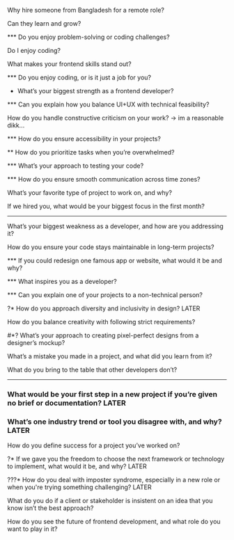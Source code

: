 Why hire someone from Bangladesh for a remote role?

Can they learn and grow?

\*\*\* Do you enjoy problem-solving or coding challenges?

Do I enjoy coding?

What makes your frontend skills stand out?

\*\*\* Do you enjoy coding, or is it just a job for you?

- What’s your biggest strength as a frontend developer?

\*\*\* Can you explain how you balance UI+UX with technical feasibility?

How do you handle constructive criticism on your work?
-> im a reasonable dikk...

\*\*\* How do you ensure accessibility in your projects?

\*\* How do you prioritize tasks when you’re overwhelmed?

\*\*\* What’s your approach to testing your code?

\*\*\* How do you ensure smooth communication across time zones?

What’s your favorite type of project to work on, and why?

If we hired you, what would be your biggest focus in the first month?

---

What’s your biggest weakness as a developer, and how are you addressing it?

How do you ensure your code stays maintainable in long-term projects?

\*\*\* If you could redesign one famous app or website, what would it be and why?

\*\*\* What inspires you as a developer?

\*\*\* Can you explain one of your projects to a non-technical person?

?\* How do you approach diversity and inclusivity in design? LATER

How do you balance creativity with following strict requirements?

#\*? What’s your approach to creating pixel-perfect designs from a designer’s mockup?

What’s a mistake you made in a project, and what did you learn from it?

What do you bring to the table that other developers don’t?

---

### What would be your first step in a new project if you’re given no brief or documentation? LATER

### What’s one industry trend or tool you disagree with, and why? LATER

How do you define success for a project you’ve worked on?

?\* If we gave you the freedom to choose the next framework or technology to implement, what would it be, and why? LATER

???\* How do you deal with imposter syndrome, especially in a new role or when you're trying something challenging? LATER

What do you do if a client or stakeholder is insistent on an idea that you know isn’t the best approach?

How do you see the future of frontend development, and what role do you want to play in it?
